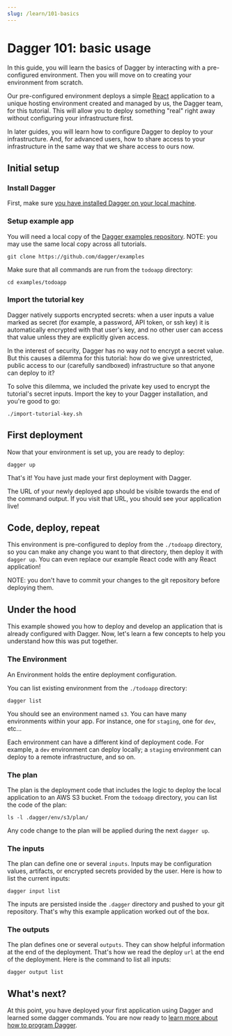 ```yaml
---
slug: /learn/101-basics
---
```


# Dagger 101: basic usage

In this guide, you will learn the basics of Dagger by interacting with a pre-configured environment.
Then you will move on to creating your environment from scratch.

Our pre-configured environment deploys a simple [React](https://reactjs.org/)
application to a unique hosting environment created and managed by us, the Dagger team, for this tutorial.
This will allow you to deploy something "real" right away without configuring your infrastructure first.

In later guides, you will learn how to configure Dagger to deploy to your infrastructure. And, for advanced users,
how to share access to your infrastructure in the same way that we share access to ours now.

## Initial setup

### Install Dagger

First, make sure [you have installed Dagger on your local machine](/install).

### Setup example app

You will need a local copy of the [Dagger examples repository](https://github.com/dagger/examples).
NOTE: you may use the same local copy across all tutorials.

```shell
git clone https://github.com/dagger/examples
```

Make sure that all commands are run from the `todoapp` directory:

```shell
cd examples/todoapp
```

### Import the tutorial key

Dagger natively supports encrypted secrets: when a user inputs a value marked as secret
(for example, a password, API token, or ssh key) it is automatically encrypted with that user's key,
and no other user can access that value unless they are explicitly given access.

In the interest of security, Dagger has no way _not_ to encrypt a secret value.
But this causes a dilemma for this tutorial: how do we give unrestricted, public access to our
(carefully sandboxed) infrastructure so that anyone can deploy to it?

To solve this dilemma, we included the private key used to encrypt the tutorial's secret inputs.
Import the key to your Dagger installation, and you're good to go:

```shell
./import-tutorial-key.sh
```

## First deployment

Now that your environment is set up, you are ready to deploy:

```shell
dagger up
```

That's it! You have just made your first deployment with Dagger.

The URL of your newly deployed app should be visible towards the end of the command output.
If you visit that URL, you should see your application live!

## Code, deploy, repeat

This environment is pre-configured to deploy from the `./todoapp` directory,
so you can make any change you want to that directory, then deploy it with `dagger up`.
You can even replace our example React code with any React application!

NOTE: you don't have to commit your changes to the git repository before deploying them.

## Under the hood

This example showed you how to deploy and develop an application that is already configured with Dagger. Now, let's learn a few concepts to help you understand how this was put together.

### The Environment

An Environment holds the entire deployment configuration.

You can list existing environment from the `./todoapp` directory:

```shell
dagger list
```

You should see an environment named `s3`. You can have many environments within your app. For instance, one for `staging`, one for `dev`, etc...

Each environment can have a different kind of deployment code. For example, a `dev` environment can deploy locally; a `staging` environment can deploy to a remote infrastructure, and so on.

### The plan

The plan is the deployment code that includes the logic to deploy the local application to an AWS S3 bucket. From the `todoapp` directory, you can list the code of the plan:

```shell
ls -l .dagger/env/s3/plan/
```

Any code change to the plan will be applied during the next `dagger up`.

### The inputs

The plan can define one or several `inputs`. Inputs may be configuration values, artifacts, or encrypted secrets provided by the user. Here is how to list the current inputs:

```shell
dagger input list
```

The inputs are persisted inside the `.dagger` directory and pushed to your git repository. That's why this example application worked out of the box.

### The outputs

The plan defines one or several `outputs`. They can show helpful information at the end of the deployment. That's how we read the deploy `url` at the end of the deployment. Here is the command to list all inputs:

```shell
dagger output list
```

## What's next?

At this point, you have deployed your first application using Dagger and learned some dagger commands. You are now ready to [learn more about how to program Dagger](/learn/102-dev).
